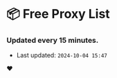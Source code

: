 # :package: Free Proxy List
### Updated every 15 minutes.

- Last updated: `2024-10-04 15:47`

:heart:
